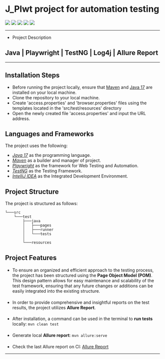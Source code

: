 # J_Plwt project for automation testing


![](https://img.shields.io/badge/java-version%2017-blue?style=flat-square)
![](https://img.shields.io/badge/playwright-v.1.40.0-red?style=flat-square)
![](https://img.shields.io/badge/testng-v.7.9.0-success?style=flat-square)
![](https://img.shields.io/badge/allure-v.2.21.0-yellow?style=flat-square)
![](https://img.shields.io/badge/log4j-v.2.21.0-orange?style=flat-square)

---
* Project Description 

## Java | Playwright | TestNG | Log4j | Allure Report

---

## Installation Steps

- Before running the project locally, ensure that [Maven](https://maven.apache.org/download.cgi) and [Java 17](https://docs.aws.amazon.com/corretto/latest/corretto-11-ug/downloads-list.html) are installed on your local machine.
- Clone the repository to your local machine.
- Create 'access.properties' and 'browser.properties' files using the templates located in the 'src/test/resources' directory
- Open the newly created file 'access.properties' and input the URL address.

## Languages and Frameworks

The project uses the following:

- *[Java 17](https://openjdk.org/projects/jdk/17/)* as the programming language.
- *[Maven](https://maven.apache.org/index.html)* as a builder and manager of project.
- *[Playwright](https://playwright.dev/)* as the framework for Web Testing and Automation.
- *[TestNG](https://testng.org/doc/)* as the Testing Framework.
- *[IntelliJ IDEA](https://www.jetbrains.com/idea/)* as the Integrated Development Environment.

## Project Structure

The project is structured as follows:

```
└───src
    └───test
        ├───java
        │   ├───pages     
        │   ├───runner
        │   └───tests
        │
        └───resources
```
## Project Features

####
* To ensure an organized and efficient approach to the testing process, the project has been structured using the **Page Object Model (POM)**.
  This design pattern allows for easy maintenance and scalability of the test framework, ensuring that any future changes or additions can be easily integrated into the existing structure.
####
* In order to provide comprehensive and insightful reports on the test results, the project utilizes **Allure Report**.
####
* After installation, a command can be used in the terminal to <b>run tests</b> locally: `mvn clean test`
####
* Generate local <b>Allure report</b>: `mvn allure:serve`
####
* Check the last Allure report on CI: [Allure Report]()

---
